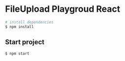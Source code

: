 # FileUpload Playgroud React

```sh
# install dependencies
$ npm install

```

## Start project

```sh
$ npm start
```
